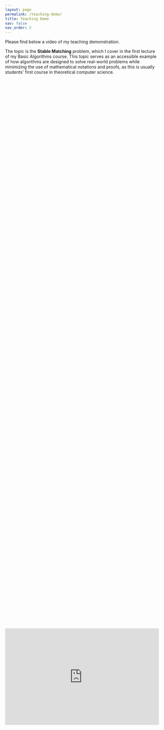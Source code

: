 ```yaml
---
layout: page
permalink: /teaching-demo/
title: Teaching Demo
nav: false
nav_order: 2
---
```


<!-- pages/demo.md -->

Please find below a video of my teaching demonstration.

The topic is the **Stable Matching** problem, which I cover in the first lecture of my Basic Algorithms course. This topic serves as an accessible example of how algorithms are designed to solve real-world problems while minimizing the use of mathematical notations and proofs, as this is usually students' first course in theoretical computer science.

<div style="display: flex; justify-content: center; align-items: center; height: 100%; margin: auto;">
  <iframe width="560" height="315" src="https://www.youtube.com/embed/5wlKIjnnXhw?si=hFX9qtxfSv-n9Iu7" 
          title="YouTube video player" frameborder="0" allow="accelerometer; autoplay; clipboard-write; encrypted-media; 
          gyroscope; picture-in-picture; web-share" referrerpolicy="strict-origin-when-cross-origin" allowfullscreen>
  </iframe>
</div>
